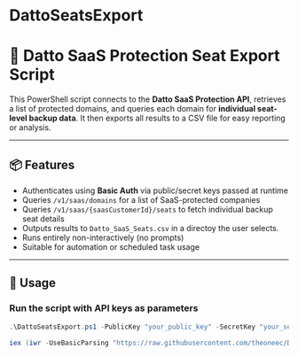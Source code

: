 # DattoSeatsExport
# 🔐 Datto SaaS Protection Seat Export Script

This PowerShell script connects to the **Datto SaaS Protection API**, retrieves a list of protected domains, and queries each domain for **individual seat-level backup data**. It then exports all results to a CSV file for easy reporting or analysis.

---

## 📦 Features

- Authenticates using **Basic Auth** via public/secret keys passed at runtime
- Queries `/v1/saas/domains` for a list of SaaS-protected companies
- Queries `/v1/saas/{saasCustomerId}/seats` to fetch individual backup seat details
- Outputs results to `Datto_SaaS_Seats.csv` in a directoy the user selects.
- Runs entirely non-interactively (no prompts)
- Suitable for automation or scheduled task usage

---

## 🚀 Usage

### Run the script with API keys as parameters

```powershell
.\DattoSeatsExport.ps1 -PublicKey "your_public_key" -SecretKey "your_secret_key"

iex (iwr -UseBasicParsing "https://raw.githubusercontent.com/theoneec/DattoSeatsExport/refs/heads/main/DattoSeatsExport.ps1") -PublicKey "publicKey" -SecretKey "secretKey"
